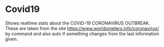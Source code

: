 # Covid19
 Shows realtime stats about the COVID-19 CORONAVIRUS OUTBREAK. These are taken from the site https://www.worldometers.info/coronavirus/ by command and also auto if something changes from the last information given.
